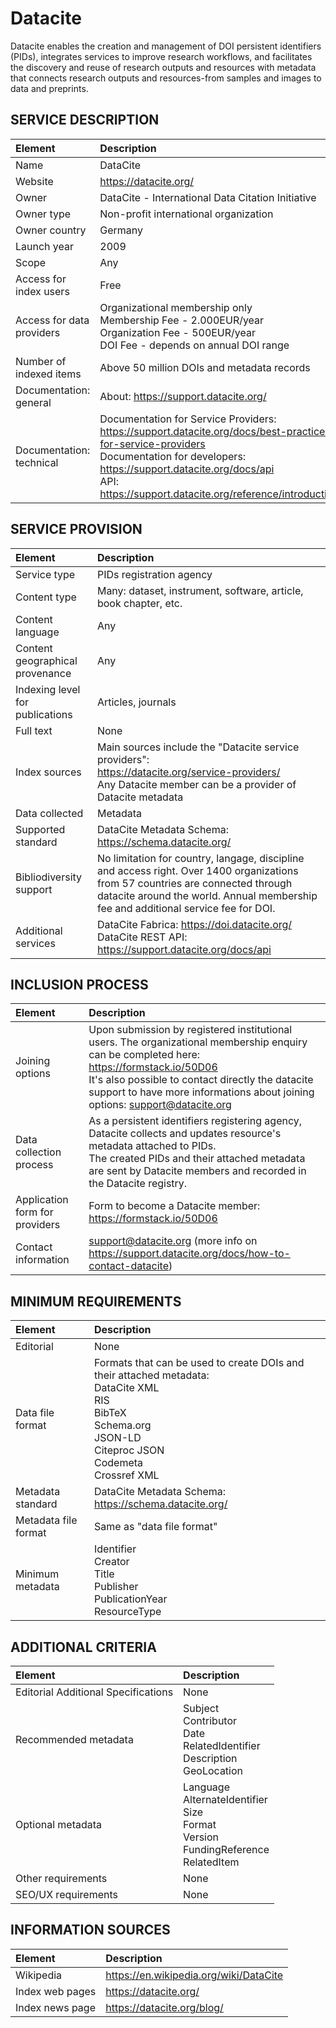 # Datacite

Datacite enables the creation and management of DOI persistent identifiers (PIDs), integrates services to improve research workflows, and facilitates the discovery and reuse of research outputs and resources with metadata that connects research outputs and resources-from samples and images to data and preprints. 


## SERVICE DESCRIPTION

| Element | Description |
| :- | :- |
| Name | DataCite |
| Website | https://datacite.org/ |
| Owner | DataCite - International Data Citation Initiative |
| Owner type | Non-profit international organization |
| Owner country | Germany |
| Launch year | 2009 |
| Scope | Any |
| Access for index users | Free |
| Access for data providers | Organizational membership only<br>Membership Fee - 2.000EUR/year<br>Organization Fee - 500EUR/year<br>DOI Fee - depends on annual DOI range |
| Number of indexed items | Above 50 million DOIs and metadata records |
| Documentation: general | About: https://support.datacite.org/ |
| Documentation: technical | Documentation for Service Providers: https://support.datacite.org/docs/best-practices-for-service-providers <br>Documentation for developers: https://support.datacite.org/docs/api <br>API: https://support.datacite.org/reference/introduction    |

## SERVICE PROVISION

| Element | Description |
| :- | :- |
| Service type | PIDs registration agency |
| Content type | Many: dataset, instrument, software, article, book chapter, etc. |
| Content language | Any |
| Content geographical provenance | Any |
| Indexing level for publications | Articles, journals |
| Full text | None |
| Index sources | Main sources include the "Datacite service providers":<br>https://datacite.org/service-providers/ <br>Any Datacite member can be a provider of Datacite metadata  |
| Data collected | Metadata |
| Supported standard | DataCite Metadata Schema: https://schema.datacite.org/  |
| Bibliodiversity support | No limitation for country, langage, discipline and access right. Over 1400 organizations from 57 countries are connected through datacite around the world. Annual membership fee and additional service fee for DOI. |
| Additional services | DataCite Fabrica: https://doi.datacite.org/  <br>DataCite REST API: https://support.datacite.org/docs/api  |

## INCLUSION PROCESS

| Element | Description |
| :- | :- |
| Joining options | Upon submission by registered institutional users. The organizational membership enquiry can be completed here:<br>https://formstack.io/50D06  <br>It's also possible to contact directly the datacite support to have more informations about joining options: support@datacite.org   |
| Data collection process | As a persistent identifiers registering agency, Datacite collects and updates resource's metadata attached to PIDs.<br>The created PIDs and their attached metadata are sent by Datacite members and recorded in the Datacite registry. |
| Application form for providers | Form to become a Datacite member: https://formstack.io/50D06  |
| Contact information | support@datacite.org (more info on https://support.datacite.org/docs/how-to-contact-datacite) |

## MINIMUM REQUIREMENTS

| Element | Description |
| :- | :- |
| Editorial | None |
| Data file format | Formats that can be used to create DOIs and their attached metadata:<br>DataCite XML<br>RIS<br>BibTeX<br>Schema.org <br>JSON-LD<br>Citeproc JSON<br>Codemeta<br>Crossref XML |
| Metadata standard | DataCite Metadata Schema: https://schema.datacite.org/  |
| Metadata file format | Same as "data file format" |
| Minimum metadata | Identifier<br>Creator<br>Title<br>Publisher<br>PublicationYear<br>ResourceType |

## ADDITIONAL CRITERIA

| Element | Description |
| :- | :- |
| Editorial Additional Specifications | None |
| Recommended metadata | Subject<br>Contributor<br>Date<br>RelatedIdentifier<br>Description<br>GeoLocation |
| Optional metadata | Language<br>AlternateIdentifier<br>Size<br>Format<br>Version<br>FundingReference<br>RelatedItem |
| Other requirements | None |
| SEO/UX requirements | None |

## INFORMATION SOURCES

| Element | Description |
| :- | :- |
| Wikipedia | https://en.wikipedia.org/wiki/DataCite |
| Index web pages | https://datacite.org/  |
| Index news page | https://datacite.org/blog/ |